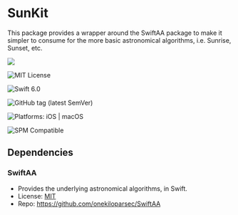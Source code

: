 # SunKit

This package provides a wrapper around the SwiftAA package to make it simpler to consume for the more basic astronomical algorithms, i.e. Sunrise, Sunset, etc. 

[![](https://img.shields.io/endpoint.svg?url=https://actions-badge.atrox.dev/jnewkirk/SunKit/badge%3Fref%3Dmain&amp;label=build)](https://actions-badge.atrox.dev/jnewkirk/SunKit/goto?ref=main)


![MIT License](https://img.shields.io/badge/License-MIT-green.svg)

![Swift 6.0](https://img.shields.io/badge/Swift-6.0-orange?logo=swift)

![GitHub tag (latest SemVer)](https://img.shields.io/github/v/tag/jnewkirk/SunKit?label=Version)

![Platforms: iOS | macOS](https://img.shields.io/badge/platforms-iOS%20|%20macOS-blue?logo=apple)

![SPM Compatible](https://img.shields.io/badge/SPM-Compatible-orange?logo=swift)

## Dependencies

### SwiftAA

- Provides the underlying astronomical algorithms, in Swift. 
- License: [MIT](https://github.com/wtw-software/UTMConversion/blob/master/LICENSE)
- Repo: https://github.com/onekiloparsec/SwiftAA

